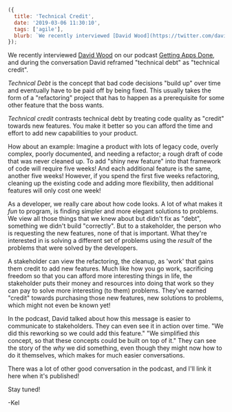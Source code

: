 ```js
({
  title: 'Technical Credit',
  date: '2019-03-06 11:30:10',
  tags: ['agile'],
  blurb: `We recently interviewed [David Wood](https://twitter.com/davidgarywood) on our podcast [Getting Apps Done](https://gettingappsdone.com), and during the conversation David reframed "technical debt" as "technical credit".`,
});
```

We recently interviewed [David Wood](https://twitter.com/davidgarywood) on our podcast [Getting Apps Done](https://gettingappsdone.com), and during the conversation David reframed "technical debt" as "technical credit".

<!-- more -->

_Technical Debt_ is the concept that bad code decisions "build up" over time and eventually have to be paid off by being fixed. This usually takes the form of a "refactoring" project that has to happen as a prerequisite for some other feature that the boss wants.

_Technical credit_ contrasts technical debt by treating code quality as "credit" towards new features. You make it better so you can afford the time and effort to add new capabilities to your product.

How about an example: Imagine a product with lots of legacy code, overly complex, poorly documented, and needing a refactor; a rough draft of code that was never cleaned up. To add "shiny new feature" into that framework of code will require five weeks! And each additional feature is the same, another five weeks! However, if you spend the first five weeks refactoring, cleaning up the existing code and adding more flexibility, then additional features will only cost one week!

As a developer, we really care about how code looks. A lot of what makes it _fun_ to program, is finding simpler and more elegant solutions to problems. We view all those things that we knew about but didn't fix as "debt", something we didn't build "correctly". But to a stakeholder, the person who is requesting the new features, none of that is important. What they're interested in is solving a different set of problems using the _result_ of the problems that were solved by the developers.

A stakeholder can view the refactoring, the cleanup, as 'work' that gains them credit to add new features. Much like how you go work, sacrificing freedom so that you can afford more interesting things in life, the stakeholder puts their money and resources into doing that work so they can pay to solve more interesting (to them) problems. They've earned "credit" towards purchasing those new features, new solutions to problems, which might not even be known yet!

In the podcast, David talked about how this message is easier to communicate to stakeholders. They can even see it in action over time. "We did this reworking so we could add this feature." "We simplified _this_ concept, so that these concepts could be built on top of it." They can see the story of the _why_ we did something, even though they might now how to do it themselves, which makes for much easier conversations.

There was a lot of other good conversation in the podcast, and I'll link it here when it's published!

Stay tuned!

-Kel
